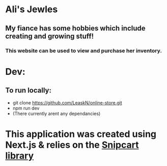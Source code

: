 # Ali's Jewles #

## My fiance has some hobbies which include creating and growing stuff!
### This website can be used to view and purchase her inventory. 

# Dev:
## To run locally:
* git clone https://github.com/LeaskN/online-store.git
* npm run dev 
* (There currently arent any dependancies)

# This application was created using Next.js & relies on the [Snipcart library](https://snipcart.com/)